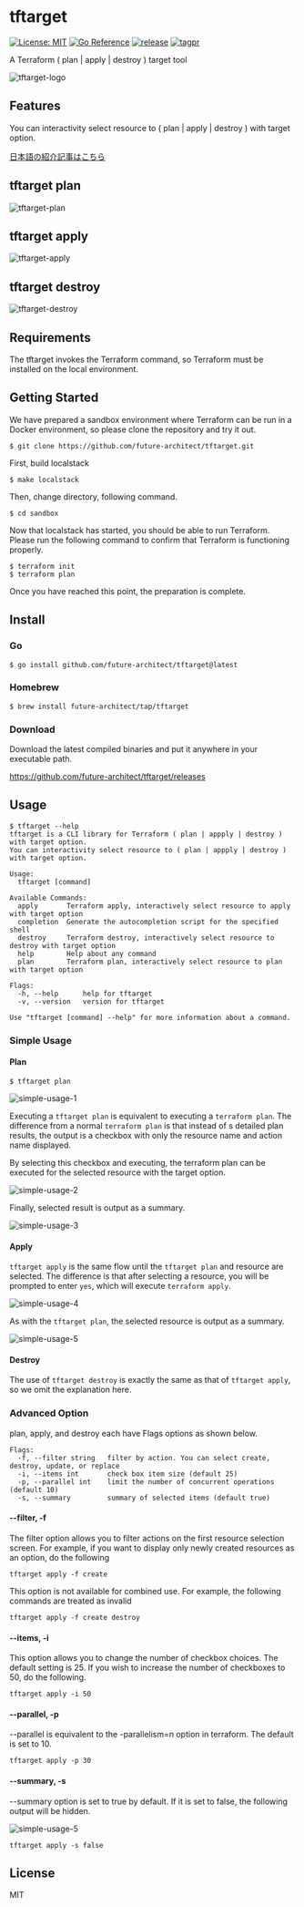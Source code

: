 # tftarget
[![License: MIT](https://img.shields.io/badge/License-MIT-yellow.svg)](https://opensource.org/licenses/MIT)
[![Go Reference](https://pkg.go.dev/badge/github.com/future-architect/tftarget.svg)](https://pkg.go.dev/github.com/future-architect/tftarget)
[![release](https://github.com/future-architect/tftarget/actions/workflows/release.yml/badge.svg)](https://github.com/future-architect/tftarget/actions/workflows/release.yml)
[![tagpr](https://github.com/future-architect/tftarget/actions/workflows/tagpr.yml/badge.svg)](https://github.com/future-architect/tftarget/actions/workflows/tagpr.yml)


A Terraform ( plan | apply | destroy ) target tool

![tftarget-logo](./capture/tftarget-logo.jpg)

## Features
You can interactivity select resource to ( plan | apply | destroy ) with target option. 

[日本語の紹介記事はこちら](https://future-architect.github.io/articles/20230329a/)

## tftarget plan
![tftarget-plan](./capture/tftarget-plan.gif)

## tftarget apply
![tftarget-apply](./capture/tftarget-apply.gif)

## tftarget destroy
![tftarget-destroy](./capture/tftarget-destroy.gif)

## Requirements
The tftarget invokes the Terraform command, so Terraform must be installed on the local environment.

## Getting Started
We have prepared a sandbox environment where Terraform can be run in a Docker environment, so please clone the repository and try it out.

```shell
$ git clone https://github.com/future-architect/tftarget.git
```

First, build localstack
```shell
$ make localstack
```

Then, change directory, following command.

```shell
$ cd sandbox
```

Now that localstack has started, you should be able to run Terraform.  
Please run the following command to confirm that Terraform is functioning properly.

```shell
$ terraform init
$ terraform plan
```

Once you have reached this point, the preparation is complete.

## Install

### Go

```shell
$ go install github.com/future-architect/tftarget@latest
```

### Homebrew

```shell
$ brew install future-architect/tap/tftarget
```

### Download

Download the latest compiled binaries and put it anywhere in your executable path.

https://github.com/future-architect/tftarget/releases

## Usage

```shell
$ tftarget --help
tftarget is a CLI library for Terraform ( plan | appply | destroy ) with target option.
You can interactivity select resource to ( plan | appply | destroy ) with target option.

Usage:
  tftarget [command]

Available Commands:
  apply       Terraform apply, interactively select resource to apply with target option
  completion  Generate the autocompletion script for the specified shell
  destroy     Terraform destroy, interactively select resource to destroy with target option
  help        Help about any command
  plan        Terraform plan, interactively select resource to plan with target option

Flags:
  -h, --help      help for tftarget
  -v, --version   version for tftarget

Use "tftarget [command] --help" for more information about a command.
```

### Simple Usage

#### Plan

```shell
$ tftarget plan
```

![simple-usage-1](./capture/simple-usage-1.png)

Executing a `tftarget plan` is equivalent to executing a `terraform plan`.
The difference from a normal `terraform plan` is that instead of s detailed plan results, the output is a checkbox with only the resource name and action name displayed.


By selecting this checkbox and executing, the terraform plan can be executed for the selected resource with the target option.

![simple-usage-2](./capture/simple-usage-2.png)

Finally, selected result is output as a summary.

![simple-usage-3](./capture/simple-usage-3.png)

#### Apply

`tftarget apply` is the same flow until the `tftarget plan` and resource are selected.
The difference is that after selecting a resource, you will be prompted to enter `yes`, which will execute `terraform apply`.

![simple-usage-4](./capture/simple-usage-4.png)

As with the `tftarget plan`, the selected resource is output as a summary.

![simple-usage-5](./capture/simple-usage-5.png)

#### Destroy

The use of `tftarget destroy` is exactly the same as that of `tftarget apply`, so we omit the explanation here.

### Advanced Option

plan, apply, and destroy each have Flags options as shown below.

```shell
Flags:
  -f, --filter string   filter by action. You can select create, destroy, update, or replace
  -i, --items int       check box item size (default 25)
  -p, --parallel int    limit the number of concurrent operations (default 10)
  -s, --summary         summary of selected items (default true)
```

#### --filter, -f

The filter option allows you to filter actions on the first resource selection screen. 
For example, if you want to display only newly created resources as an option, do the following

```shell
tftarget apply -f create
```

This option is not available for combined use.
For example, the following commands are treated as invalid

```shell
tftarget apply -f create destroy
```

#### --items, -i

This option allows you to change the number of checkbox choices. The default setting is 25.
If you wish to increase the number of checkboxes to 50, do the following.

```shell
tftarget apply -i 50
```

#### --parallel, -p
--parallel is equivalent to the -parallelism=n option in terraform. The default is set to 10.

```shell
tftarget apply -p 30
```

#### --summary, -s
--summary option is set to true by default. If it is set to false, the following output will be hidden.

![simple-usage-5](./capture/simple-usage-5.png)

```shell
tftarget apply -s false
```

## License
MIT
